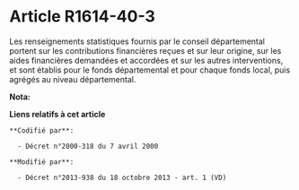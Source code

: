 # Article R1614-40-3

Les renseignements statistiques fournis par le conseil départemental portent sur les contributions financières reçues et sur
leur origine, sur les aides financières demandées et accordées et sur les autres interventions, et sont établis pour le fonds
départemental et pour chaque fonds local, puis agrégés au niveau départemental.

**Nota:**



**Liens relatifs à cet article**

	**Codifié par**:

	  - Décret n°2000-318 du 7 avril 2000

	**Modifié par**:

	  - Décret n°2013-938 du 18 octobre 2013 - art. 1 (VD)
